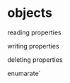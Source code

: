 # objects

<!-- basics -- key value pairs -->
<!-- what works for key -->
<!-- what works for value -->

reading properties

writing properties

deleting properties

enumarate`